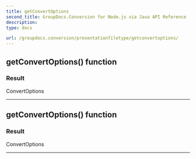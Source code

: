 ```yaml
---
title: getConvertOptions
second_title: GroupDocs.Conversion for Node.js via Java API Reference
description: 
type: docs

url: /groupdocs.conversion/presentationfiletype/getconvertoptions/
---
```


## getConvertOptions()  function


### Result
ConvertOptions


---


## getConvertOptions()  function


### Result
ConvertOptions


---


